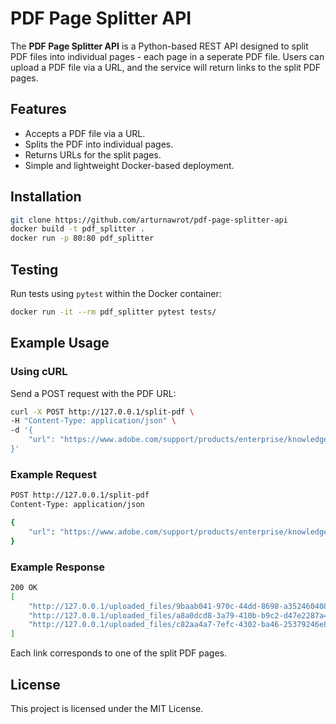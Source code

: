 # PDF Page Splitter API

The **PDF Page Splitter API** is a Python-based REST API designed to split PDF files into individual pages - each page in a seperate PDF file. Users can upload a PDF file via a URL, and the service will return links to the split PDF pages.

## Features
- Accepts a PDF file via a URL.
- Splits the PDF into individual pages.
- Returns URLs for the split pages.
- Simple and lightweight Docker-based deployment.

## Installation

```bash
git clone https://github.com/arturnawrot/pdf-page-splitter-api
docker build -t pdf_splitter .
docker run -p 80:80 pdf_splitter
```

## Testing

Run tests using `pytest` within the Docker container:
```bash
docker run -it --rm pdf_splitter pytest tests/
```

## Example Usage

### Using cURL
Send a POST request with the PDF URL:
```bash
curl -X POST http://127.0.0.1/split-pdf \
-H "Content-Type: application/json" \
-d '{
    "url": "https://www.adobe.com/support/products/enterprise/knowledgecenter/media/c4611_sample_explain.pdf"
}'
```
### Example Request
```bash
POST http://127.0.0.1/split-pdf
Content-Type: application/json

{
    "url": "https://www.adobe.com/support/products/enterprise/knowledgecenter/media/c4611_sample_explain.pdf"
}
```
### Example Response
```bash
200 OK
[
    "http://127.0.0.1/uploaded_files/9baab041-970c-44dd-8698-a35246040858.pdf",
    "http://127.0.0.1/uploaded_files/a8a0dcd8-3a79-410b-b9c2-d47e2287a465.pdf",
    "http://127.0.0.1/uploaded_files/c82aa4a7-7efc-4302-ba46-25379246e8d4.pdf"
]
```
Each link corresponds to one of the split PDF pages.

## License

This project is licensed under the MIT License.
